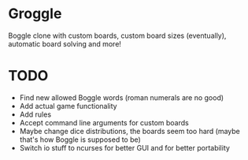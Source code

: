 # Groggle
Boggle clone with custom boards, custom board sizes (eventually), automatic board solving and more!

# TODO
- Find new allowed Boggle words (roman numerals are no good)
- Add actual game functionality
- Add rules
- Accept command line arguments for custom boards
- Maybe change dice distributions, the boards seem too hard (maybe that's how Boggle is supposed to be)
- Switch io stuff to ncurses for better GUI and for better portability
